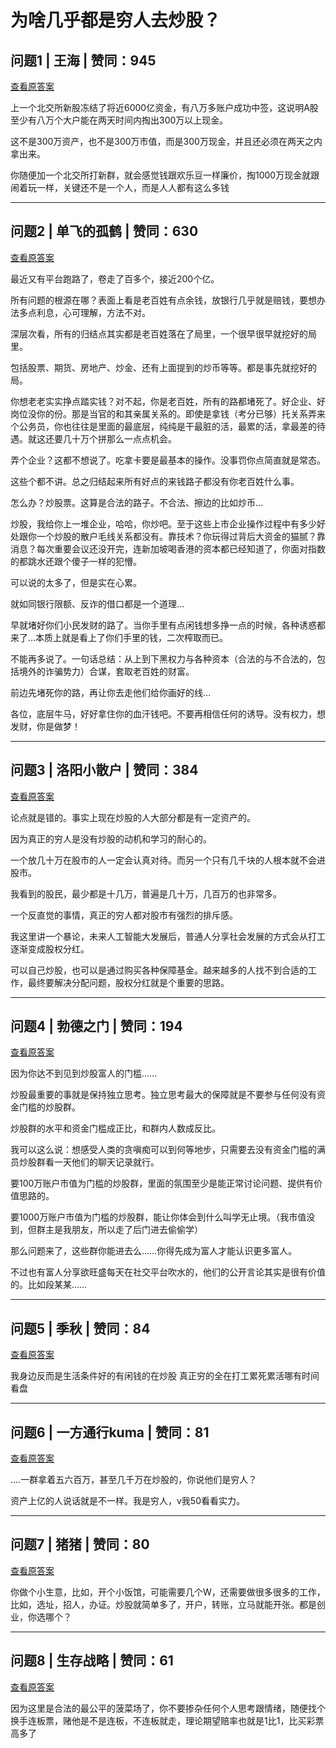 # 为啥几乎都是穷人去炒股？

## 问题1 | 王海 | 赞同：945

[查看原答案](https://www.zhihu.com/question/11170811846/answer/1925589983806325593)

上一个北交所新股冻结了将近6000亿资金，有八万多账户成功中签，这说明A股至少有八万个大户能在两天时间内掏出300万以上现金。

这不是300万资产，也不是300万市值，而是300万现金，并且还必须在两天之内拿出来。

你随便加一个北交所打新群，就会感觉钱跟欢乐豆一样廉价，掏1000万现金就跟闹着玩一样，关键还不是一个人，而是人人都有这么多钱

---

## 问题2 | 单飞的孤鹤 | 赞同：630

[查看原答案](https://www.zhihu.com/question/11170811846/answer/1925266694550558229)

最近又有平台跑路了，卷走了百多个，接近200个亿。

所有问题的根源在哪？表面上看是老百姓有点余钱，放银行几乎就是赔钱，要想办法多点利息，心可理解，方法不对。

深层次看，所有的归结点其实都是老百姓落在了局里，一个很早很早就挖好的局里。

包括股票、期货、房地产、炒金、还有上面提到的炒币等等。都是事先就挖好的局。

你想老老实实挣点踏实钱？对不起，你是老百姓，所有的路都堵死了。好企业、好岗位没你的份。那是当官的和其亲属关系的。即使是拿钱（考分已够）托关系弄来个公务员，你也往往是里面的最底层，纯纯是干最脏的活，最累的活，拿最差的待遇。就这还要几十万个拼那么一点点机会。

弄个企业？这都不想说了。吃拿卡要是最基本的操作。没事罚你点简直就是常态。

这些个都不讲。总之归结起来所有好点的来钱路子都没有你老百姓什么事。

怎么办？炒股票。这算是合法的路子。不合法、擦边的比如炒币…

炒股，我给你上一堆企业，哈哈，你炒吧。至于这些上市企业操作过程中有多少好处跟你一个炒股的散户毛线关系都没有。靠技术？你玩得过背后大资金的猫腻？靠消息？每次重要会议还没开完，连新加坡喝香港的资本都已经知道了，你面对指数的都跳水还跟个傻子一样的犯懵。

可以说的太多了，但是实在心累。

就如同银行限额、反诈的借口都是一个道理…

早就堵好你们小民发财的路了。当你手里有点闲钱想多挣一点的时候，各种诱惑都来了…本质上就是看上了你们手里的钱，二次榨取而已。

不能再多说了。一句话总结：从上到下黑权力与各种资本（合法的与不合法的，包括境外的诈骗势力）合谋，套取老百姓的财富。

前边先堵死你的路，再让你去走他们给你画好的线…

各位，底层牛马，好好拿住你的血汗钱吧。不要再相信任何的诱导。没有权力，想发财，你是做梦！

---

## 问题3 | 洛阳小散户 | 赞同：384

[查看原答案](https://www.zhihu.com/question/11170811846/answer/104555403677)

论点就是错的。事实上现在炒股的人大部分都是有一定资产的。

因为真正的穷人是没有炒股的动机和学习的耐心的。

一个放几十万在股市的人一定会认真对待。而另一个只有几千块的人根本就不会进股市。

我看到的股民，最少都是十几万，普遍是几十万，几百万的也非常多。

一个反直觉的事情，真正的穷人都对股市有强烈的排斥感。

我这里讲一个暴论，未来人工智能大发展后，普通人分享社会发展的方式会从打工逐渐变成股权分红。

可以自己炒股，也可以是通过购买各种保障基金。越来越多的人找不到合适的工作，最终要解决分配问题，股权分红就是个重要的思路。

---

## 问题4 | 勃德之门 | 赞同：194

[查看原答案](https://www.zhihu.com/question/11170811846/answer/1925516630013769383)

因为你达不到见到炒股富人的门槛……

炒股最重要的事就是保持独立思考。独立思考最大的保障就是不要参与任何没有资金门槛的炒股群。

炒股群的水平和资金门槛成正比，和群内人数成反比。

我可以这么说：想感受人类的贪嗔痴可以到何等地步，只需要去没有资金门槛的满员炒股群看一天他们的聊天记录就行。

要100万账户市值为门槛的炒股群，里面的氛围至少是能正常讨论问题、提供有价值思路的。

要1000万账户市值为门槛的炒股群，能让你体会到什么叫学无止境。（我市值没到，但群主是我朋友，所以走了后门进去偷偷学）

那么问题来了，这些群你能进去么……你得先成为富人才能认识更多富人。

不过也有富人分享欲旺盛每天在社交平台吹水的，他们的公开言论其实是很有价值的。比如段某某……

---

## 问题5 | 季秋 | 赞同：84

[查看原答案](https://www.zhihu.com/question/11170811846/answer/99682267534)

我身边反而是生活条件好的有闲钱的在炒股 真正穷的全在打工累死累活哪有时间看盘

---

## 问题6 | 一方通行kuma | 赞同：81

[查看原答案](https://www.zhihu.com/question/11170811846/answer/106164833508)

….一群拿着五六百万，甚至几千万在炒股的，你说他们是穷人？

资产上亿的人说话就是不一样。我是穷人，v我50看看实力。

---

## 问题7 | 猪猪 | 赞同：80

[查看原答案](https://www.zhihu.com/question/11170811846/answer/96882545742)

你做个小生意，比如，开个小饭馆，可能需要几个W，还需要做很多很多的工作，比如，选址，招人，办证。炒股就简单多了，开户，转账，立马就能开张。都是创业，你选哪个？

---

## 问题8 | 生存战略 | 赞同：61

[查看原答案](https://www.zhihu.com/question/11170811846/answer/1904908599702028943)

因为这里是合法的最公平的菠菜场了，你不要掺杂任何个人思考跟情绪，随便找个换手连板票，赌他是不是连板，不连板就走，理论期望赔率也就是1比1，比买彩票高多了
